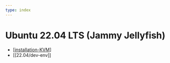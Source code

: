 ```yaml
---
type: index
---
```


# Ubuntu 22.04 LTS (Jammy Jellyfish)

- [[installation-KVM]]
- [[22.04/dev-env]]

[//begin]: # "Autogenerated link references for markdown compatibility"
[installation-KVM]: installation-KVM.md "Install Ubuntu 22.04 as KVM Guest"
[22.04/dev_env]: dev-env.md "dev_env"
[//end]: # "Autogenerated link references"
